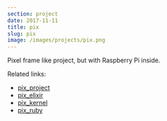 ```yaml
---
section: project
date: 2017-11-11
title: pix
slug: pix
image: /images/projects/pix.png
---
```


Pixel frame like project, but with Raspberry Pi inside.

Related links:
- [pix_project](https://github.com/fazibear/pix_project)
- [pix_elixir](https://github.com/fazibear/pix_elixir)
- [pix_kernel](https://github.com/fazibear/pix_kernel)
- [pix_ruby](https://github.com/fazibear/pix_ruby)

